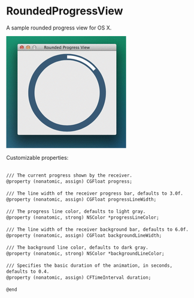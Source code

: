 RoundedProgressView
===================

A sample rounded progress view for OS X.

![](demo.gif)

Customizable properties:

```objc

/// The current progress shown by the receiver.
@property (nonatomic, assign) CGFloat progress;

/// The line width of the receiver progress bar, defaults to 3.0f.
@property (nonatomic, assign) CGFloat progressLineWidth;

/// The progress line color, defaults to light gray.
@property (nonatomic, strong) NSColor *progressLineColor;

/// The line width of the receiver background bar, defaults to 6.0f.
@property (nonatomic, assign) CGFloat backgroundLineWidth;

/// The background line color, defaults to dark gray.
@property (nonatomic, strong) NSColor *backgroundLineColor;

/// Specifies the basic duration of the animation, in seconds, defaults to 0.4.
@property (nonatomic, assign) CFTimeInterval duration;

@end

```
